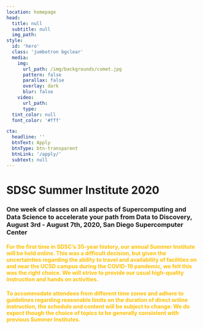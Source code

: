 ```yaml
---
location: homepage
head:
  title: null
  subtitle: null
  img_path:
style:
  id: 'hero'
  class: 'jumbotron bgclear'
  media:
    img:
      url_path: /img/backgrounds/comet.jpg
      pattern: false
      parallax: false
      overlay: dark
      blur: false
    video:
      url_path:
      type:
  tint_color: null
  font_color: '#fff'

cta:
  headline: ''
  btnText: Apply
  btnType: btn-transparent
  btnLink: '/apply/'
  subtext: null
---
```


# SDSC Summer Institute 2020

### One week of classes on all aspects of Supercomputing and Data Science to accelerate your path from Data to Discovery, August 3rd -  August 7th, 2020, San Diego Supercomputer Center

#### <b><font color="#ffbf00">For the first time in SDSC’s 35-year history, our annual Summer Institute will be held online. This was a difficult decision, but given the uncertainties regarding the ability to travel and availability of facilities on and near the UCSD campus during the COVID-19 pandemic, we felt this was the right choice. We will strive to provide our usual high-quality instruction and hands on activities.
  
#### <b><font color="#ffbf00">To accommodate attendees from different time zones and adhere to guidelines regarding reasonable limits on the duration of direct online instruction, the schedule and content will be subject to change. We do expect though the choice of topics to be generally consistent with previous Summer Institutes.
&nbsp;
